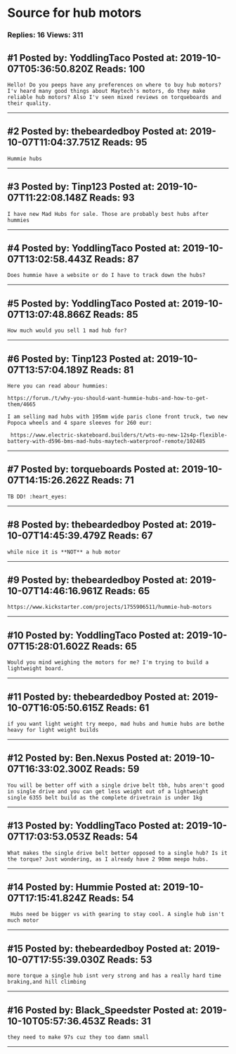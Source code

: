 # Source for hub motors

### Replies: 16 Views: 311

## \#1 Posted by: YoddlingTaco Posted at: 2019-10-07T05:36:50.820Z Reads: 100

```
Hello! Do you peeps have any preferences on where to buy hub motors? I'v heard many good things about Maytech's motors, do they make reliable hub motors? Also I'v seen mixed reviews on torqueboards and their quality.
```

---
## \#2 Posted by: thebeardedboy Posted at: 2019-10-07T11:04:37.751Z Reads: 95

```
Hummie hubs
```

---
## \#3 Posted by: Tinp123 Posted at: 2019-10-07T11:22:08.148Z Reads: 93

```
I have new Mad Hubs for sale. Those are probably best hubs after hummies
```

---
## \#4 Posted by: YoddlingTaco Posted at: 2019-10-07T13:02:58.443Z Reads: 87

```
Does hummie have a website or do I have to track down the hubs?
```

---
## \#5 Posted by: YoddlingTaco Posted at: 2019-10-07T13:07:48.866Z Reads: 85

```
How much would you sell 1 mad hub for?
```

---
## \#6 Posted by: Tinp123 Posted at: 2019-10-07T13:57:04.189Z Reads: 81

```
Here you can read abour hummies:

https://forum./t/why-you-should-want-hummie-hubs-and-how-to-get-them/4665

I am selling mad hubs with 195mm wide paris clone front truck, two new Popoca wheels and 4 spare sleeves for 260 eur:

 https://www.electric-skateboard.builders/t/wts-eu-new-12s4p-flexible-battery-with-d596-bms-mad-hubs-maytech-waterproof-remote/102485
```

---
## \#7 Posted by: torqueboards Posted at: 2019-10-07T14:15:26.262Z Reads: 71

```
TB DD! :heart_eyes:
```

---
## \#8 Posted by: thebeardedboy Posted at: 2019-10-07T14:45:39.479Z Reads: 67

```
while nice it is **NOT** a hub motor
```

---
## \#9 Posted by: thebeardedboy Posted at: 2019-10-07T14:46:16.961Z Reads: 65

```
https://www.kickstarter.com/projects/1755906511/hummie-hub-motors
```

---
## \#10 Posted by: YoddlingTaco Posted at: 2019-10-07T15:28:01.602Z Reads: 65

```
Would you mind weighing the motors for me? I'm trying to build a lightweight board.
```

---
## \#11 Posted by: thebeardedboy Posted at: 2019-10-07T16:05:50.615Z Reads: 61

```
if you want light weight try meepo, mad hubs and humie hubs are bothe heavy for light weight builds
```

---
## \#12 Posted by: Ben.Nexus Posted at: 2019-10-07T16:33:02.300Z Reads: 59

```
You will be better off with a single drive belt tbh, hubs aren't good in single drive and you can get less weight out of a lightweight single 6355 belt build as the complete drivetrain is under 1kg
```

---
## \#13 Posted by: YoddlingTaco Posted at: 2019-10-07T17:03:53.053Z Reads: 54

```
What makes the single drive belt better opposed to a single hub? Is it the torque? Just wondering, as I already have 2 90mm meepo hubs.
```

---
## \#14 Posted by: Hummie Posted at: 2019-10-07T17:15:41.824Z Reads: 54

```
 Hubs need be bigger vs with gearing to stay cool. A single hub isn't much motor
```

---
## \#15 Posted by: thebeardedboy Posted at: 2019-10-07T17:55:39.030Z Reads: 53

```
more torque a single hub isnt very strong and has a really hard time braking,and hill climbing
```

---
## \#16 Posted by: Black_Speedster Posted at: 2019-10-10T05:57:36.453Z Reads: 31

```
they need to make 97s cuz they too damn small
```

---
